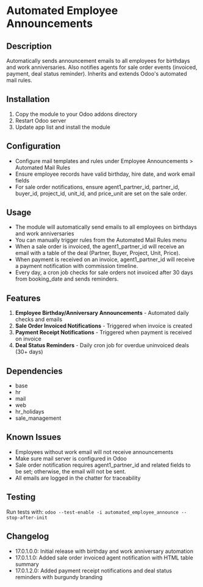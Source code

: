 # Automated Employee Announcements

## Description
Automatically sends announcement emails to all employees for birthdays and work anniversaries. Also notifies agents for sale order events (invoiced, payment, deal status reminder). Inherits and extends Odoo's automated mail rules.

## Installation
1. Copy the module to your Odoo addons directory
2. Restart Odoo server
3. Update app list and install the module

## Configuration
- Configure mail templates and rules under Employee Announcements > Automated Mail Rules
- Ensure employee records have valid birthday, hire date, and work email fields
- For sale order notifications, ensure agent1_partner_id, partner_id, buyer_id, project_id, unit_id, and price_unit are set on the sale order.

## Usage
- The module will automatically send emails to all employees on birthdays and work anniversaries
- You can manually trigger rules from the Automated Mail Rules menu
- When a sale order is invoiced, the agent1_partner_id will receive an email with a table of the deal (Partner, Buyer, Project, Unit, Price).
- When payment is received on an invoice, agent1_partner_id will receive a payment notification with commission timeline.
- Every day, a cron job checks for sale orders not invoiced after 30 days from booking_date and sends reminders.

## Features
1. **Employee Birthday/Anniversary Announcements** - Automated daily checks and emails
2. **Sale Order Invoiced Notifications** - Triggered when invoice is created
3. **Payment Receipt Notifications** - Triggered when payment is received on invoice
4. **Deal Status Reminders** - Daily cron job for overdue uninvoiced deals (30+ days)

## Dependencies
- base
- hr
- mail
- web
- hr_holidays
- sale_management

## Known Issues
- Employees without work email will not receive announcements
- Make sure mail server is configured in Odoo
- Sale order notification requires agent1_partner_id and related fields to be set; otherwise, the email will not be sent.
- All emails are logged in the chatter for traceability

## Testing
Run tests with: `odoo --test-enable -i automated_employee_announce --stop-after-init`

## Changelog
- 17.0.1.0.0: Initial release with birthday and work anniversary automation
- 17.0.1.1.0: Added sale order invoiced agent notification with HTML table summary
- 17.0.1.2.0: Added payment receipt notifications and deal status reminders with burgundy branding
